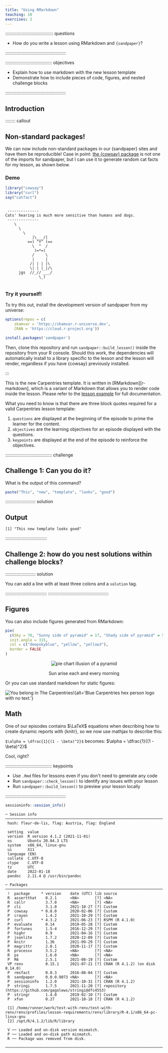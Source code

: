 ```yaml
---
title: "Using RMarkdown"
teaching: 10
exercises: 2
---
```


:::::::::::::::::::::::::::::::::::::: questions 

- How do you write a lesson using RMarkdown and `{sandpaper}`?

::::::::::::::::::::::::::::::::::::::::::::::::

::::::::::::::::::::::::::::::::::::: objectives

- Explain how to use markdown with the new lesson template
- Demonstrate how to include pieces of code, figures, and nested challenge blocks

::::::::::::::::::::::::::::::::::::::::::::::::

## Introduction


:::::::: callout

## Non-standard packages!

We can now include non-standard packages in our {sandpaper} sites and have them
be reproducible! Case in point: [the {cowsay} 
package](https://cran.r-project.org/package=cowsay) is not one of the imports
for sandpaper, but I can use it to generate random cat facts for my lesson, as
shown below.

### Demo


```r
library("cowsay")
library("curl")
say("catfact")
```

```{.output}

 -------------- 
Cats' hearing is much more sensitive than humans and dogs. 
 --------------
    \
      \
        \
            |\___/|
          ==) ^Y^ (==
            \  ^  /
             )=*=(
            /     \
            |     |
           /| | | |\
           \| | |_|/\
      jgs  //_// ___/
               \_)
  
```

### Try it yourself!

To try this out, install the development version of sandpaper from my universe:


```r
options(repos = c(
    zkamvar = 'https://zkamvar.r-universe.dev',
    CRAN = 'https://cloud.r-project.org'))

install.packages('sandpaper')
```

Then, clone this repository and run `sandpaper::build_lesson()` inside the 
repository from your R console. Should this work, the dependencies will 
automatically install to a library specific to the lesson and the lesson will
render, regardless if you have {cowsay} previously installed.

:::


This is the new Carpentries template. It is written in [RMarkdown][r-markdown],
which is a variant of Markdown that allows you to render code inside the
lesson. Please refer to the [lesson
example](https://carpentries.github.io/lesson-example) for full documentation.

What you need to know is that there are three block quotes required for a valid
Carpentries lesson template:

 1. `questions` are displayed at the beginning of the episode to prime the
    learner for the content.
 2. `objectives` are the learning objectives for an episode displayed with
    the questions.
 3. `keypoints` are displayed at the end of the episode to reinforce the
    objectives.

::::::::::::::::::::::::::::::::::::: challenge 

## Challenge 1: Can you do it?

What is the output of this command?


```r
paste("This", "new", "template", "looks", "good")
```

:::::::::::::::::::::::: solution 

## Output
 

```{.output}
[1] "This new template looks good"
```

:::::::::::::::::::::::::::::::::


## Challenge 2: how do you nest solutions within challenge blocks?

:::::::::::::::::::::::: solution 

You can add a line with at least three colons and a `solution` tag.

:::::::::::::::::::::::::::::::::
::::::::::::::::::::::::::::::::::::::::::::::::

## Figures

You can also include figures generated from RMarkdown:


```r
pie(
  c(Sky = 78, "Sunny side of pyramid" = 17, "Shady side of pyramid" = 5), 
  init.angle = 315, 
  col = c("deepskyblue", "yellow", "yellow3"), 
  border = FALSE
)
```

<div class="figure" style="text-align: center">
<img src="fig/01-introduction-rendered-pyramid-1.png" alt="pie chart illusion of a pyramid"  />
<p class="caption">Sun arise each and every morning</p>
</div>

Or you can use standard markdown for static figures:

![You belong in The Carpentries!](https://raw.githubusercontent.com/carpentries/logo/master/Badge_Carpentries.svg){alt='Blue Carpentries hex person logo with no text.'}


## Math

One of our episodes contains $\LaTeX$ equations when describing how to create
dynamic reports with {knitr}, so we now use mathjax to describe this:

`$\alpha = \dfrac{1}{(1 - \beta)^2}$` becomes: $\alpha = \dfrac{1}{(1 - \beta)^2}$

Cool, right?

::::::::::::::::::::::::::::::::::::: keypoints 

- Use `.Rmd` files for lessons even if you don't need to generate any code
- Run `sandpaper::check_lesson()` to identify any issues with your lesson
- Run `sandpaper::build_lesson()` to preview your lesson locally

::::::::::::::::::::::::::::::::::::::::::::::::


```r
sessioninfo::session_info()
```

```{.output}
─ Session info  ──────────────────────────────────────────────────────────────────────────────────
 hash: fleur-de-lis, flag: Austria, flag: England

 setting  value
 version  R version 4.1.2 (2021-11-01)
 os       Ubuntu 20.04.3 LTS
 system   x86_64, linux-gnu
 ui       X11
 language (EN)
 collate  C.UTF-8
 ctype    C.UTF-8
 tz       UTC
 date     2022-01-18
 pandoc   2.11.4 @ /usr/bin/pandoc

─ Packages ───────────────────────────────────────────────────────────────────────────────────────
 !  package     * version    date (UTC) lib source
 R  assertthat    0.2.1      <NA>       [?] <NA>
 R  callr         3.7.0      <NA>       [?] <NA>
 P  cli           3.1.0      2021-10-27 [?] Custom
 P  cowsay      * 0.8.0      2020-02-06 [?] Custom
 P  crayon        1.4.2      2021-10-29 [?] Custom
 P  curl        * 4.3.2      2021-06-23 [?] RSPM (R 4.1.0)
 P  evaluate      0.14       2019-05-28 [?] Custom
 P  fortunes      1.5-4      2016-12-29 [?] Custom
 P  highr         0.9        2021-04-16 [?] Custom
 P  jsonlite      1.7.2      2020-12-09 [?] Custom
 P  knitr         1.36       2021-09-29 [?] Custom
 P  magrittr      2.0.1      2020-11-17 [?] Custom
 R  processx      3.5.2      <NA>       [?] <NA>
 R  ps            1.6.0      <NA>       [?] <NA>
 P  R6            2.5.1      2021-08-19 [?] Custom
 VP renv          0.15.1     2021-07-21 [?] CRAN (R 4.1.2) (on disk 0.14.0)
 P  rmsfact       0.0.3      2016-08-04 [?] Custom
 R  sandpaper     0.0.0.9073 <NA>       [?] <NA>
 P  sessioninfo   1.2.0      2021-10-31 [?] CRAN (R 4.1.2)
 P  stringi       1.7.5      2021-11-20 [?] repository (https://github.com/gagolews/stringi@dfc4553)
 P  stringr       1.4.0      2019-02-10 [?] Custom
 P  xfun          0.27       2021-10-18 [?] CRAN (R 4.1.2)

 [1] /home/runner/work/test-with-renv/test-with-renv/renv/profiles/lesson-requirements/renv/library/R-4.1/x86_64-pc-linux-gnu
 [2] /opt/R/4.1.2/lib/R/library

 V ── Loaded and on-disk version mismatch.
 P ── Loaded and on-disk path mismatch.
 R ── Package was removed from disk.

──────────────────────────────────────────────────────────────────────────────────────────────────
```


